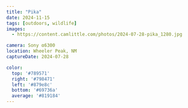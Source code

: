 ```yaml
---
title: "Pika"
date: 2024-11-15
tags: [outdoors, wildlife]
images:
  - https://content.camlittle.com/photos/2024-07-28-pika_1280.jpg

camera: Sony α6300
location: Wheeler Peak, NM
captureDate: 2024-07-28

color:
  top: '#789571'
  right: '#798471'
  left: '#879e8c'
  bottom: '#69736a'
  average: '#819184'
---
```

